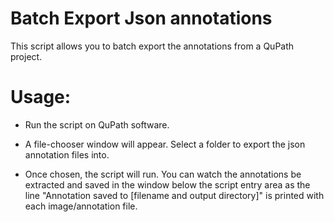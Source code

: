 Batch Export Json annotations
=============================
This script allows you to batch export the annotations from a QuPath project.

Usage:
======

* Run the script on QuPath software.

* A file-chooser window will appear. Select a folder to export the json annotation files into. 

* Once chosen, the script will run. 
You can watch the annotations be extracted and saved in the window below the script entry area as the line "Annotation saved to [filename and output directory]" is printed with each image/annotation file.
